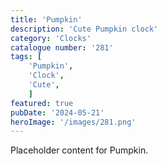 ```yaml
---
title: 'Pumpkin'
description: 'Cute Pumpkin clock'
category: 'Clocks'
catalogue number: '281'
tags: [
    'Pumpkin', 
    'Clock',
    'Cute', 
    ]
featured: true
pubDate: '2024-05-21'
heroImage: '/images/281.png'
---
```


Placeholder content for Pumpkin.